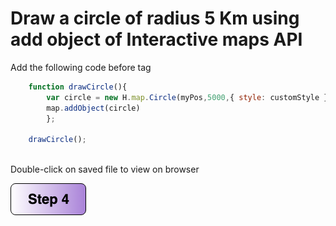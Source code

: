 


# Draw a circle of radius 5 Km using add object of Interactive maps API
Add the following code before </script> tag

```javascript
    function drawCircle(){
        var circle = new H.map.Circle(myPos,5000,{ style: customStyle })
        map.addObject(circle)
        };

    drawCircle();
```
</br> Double-click on saved file to view on browser


[![Foo](https://github.com/heremaps/devrel-workshops/blob/master/javascript/intro-shruti/img/s4.png)](https://github.com/heremaps/devrel-workshops/blob/master/javascript/intro-shruti/Step4.md) 
